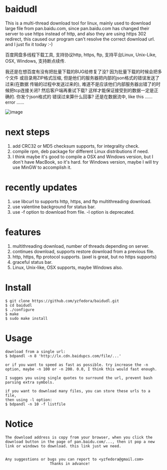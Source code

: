 # baidudl
This is a multi-thread download tool for linux, mainly used to download large
file from pan.baidu.com, since pan.baidu.com has changed their server to use
https instead of http, and also they are using https 302 redirect, this caused
our program can't resolve the correct download url. and I just fix it today :-)

百度网盘多线程下载工具, 支持协议http, https, ftp, 支持平台Linux, Unix-Like,
OSX, Windows, 支持断点续传.

我还是在想百度有没有把批量下载的BUG给修复了没? 因为批量下载的时候会把多个文件
或目录用ZIP格式压缩, 但是他们的服务器把内部的json格式的错误发送了过来(在数据
传输的过程中发送过来的), 难道不是应该他们内部服务器出错了的时候把tcp连接关闭?
然后客户端再重试下载? 这样才能保证接受到的数据一定是正确的. 你发个json格式的
错误过来算什么回事? 还是在数据流中, like this ...... error ......


![image](https://github.com/yzfedora/baidudl/raw/master/demo.png)

# next steps
1. add CRC32 or MD5 checksum supports, for integrality check.
2. compile rpm, deb package for different Linux distributions if need.
3. I think maybe it's good to compile a OSX and Windows version, but I don't
   have MacBook, so it's hard. for Windows version, maybe I will try use
   MinGW to accomplish it.

# recently updates
1. use libcurl to supports http, https, and ftp multithreading download.
2. use valentine background for status bar.
3. use -f option to download from file. -l option is deprecated.

# features
1. multithreading download, number of threads depending on server.
2. continues download, supports restore download from a previous file.
3. http, https, ftp protocol supports. (axel is great, but no https supports)
4. graceful status bar.
5. Linux, Unix-like, OSX supports, maybe Windows also.


# Install
	$ git clone https://github.com/yzfedora/baidudl.git
	$ cd baidudl
	$ ./configure
	$ make
	$ sudo make install

# Usage
	download from a single url:
	$ bdpandl -n 8 'http://lx.cdn.baidupcs.com/file/...'

	or if you want to speed as fast as possible. try increase the -n
	option, maybe -n 100 or -n 200. 0.0, I think this would fast enough.

	I sugges you using single quotes to surround the url, prevent bash
	parsing extra symbols.

	if you want to download many files, you can store these urls to a file,
	then using -l option:
	$ bdpandl -n 10 -f listfile

# Notice
	The download address is copy from your browser, when you click the
	download button in the page of pan.baidu.com/..., then it pop a new
	link or windows to download. this link just we need.


	Any suggestions or bugs you can report to <yzfedora@gmail.com>
						Thanks in advance!
